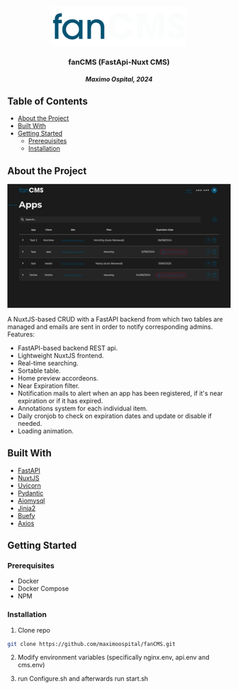 <br/>
<p align="center">
  <a href="https://github.com/maximoospital/fanCMS">
    <img src="imagenes/logo.png" alt="Logo" width="303" height="90">
  </a>

  <h3 align="center">fanCMS (FastApi-Nuxt CMS)</h3> 
  <h5 align="center">Maximo Ospital, 2024</h5>
</p>

## Table of Contents
* [About the Project](#About-The-Project)
* [Built With](#Built-With)
* [Getting Started](#getting-started)
  * [Prerequisites](#prerequisites)
  * [Installation](#Installation)

## About the Project

![Screen Shot](imagenes/screenshot.png)

A NuxtJS-based CRUD with a FastAPI backend from which two tables are managed and emails are sent in order to notify corresponding admins.
Features:
- FastAPI-based backend REST api.
- Lightweight NuxtJS frontend.
- Real-time searching.
- Sortable table.
- Home preview accordeons.
- Near Expiration filter.
- Notification mails to alert when an app has been registered, if it's near expiration or if it has expired.
- Annotations system for each individual item.
- Daily cronjob to check on expiration dates and update or disable if needed.
- Loading animation.
 
## Built With
* [FastAPI](https://fastapi.tiangolo.com/)
* [NuxtJS](https://nuxt.com/)
* [Uvicorn](https://www.uvicorn.org/)
* [Pydantic](https://pydantic.dev/)
* [Aiomysql](https://pypi.org/project/aiomysql/)
* [Jinja2](https://jinja.palletsprojects.com/en/3.1.x/)
* [Buefy](https://buefy.org/)
* [Axios](https://axios-http.com/)
## Getting Started

### Prerequisites
- Docker
- Docker Compose
- NPM

### Installation

1. Clone repo
```sh
git clone https://github.com/maximoospital/fanCMS.git
```

2. Modify environment variables (specifically nginx.env, api.env and cms.env)

3. run Configure.sh and afterwards run start.sh
